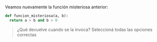 Veamos nuevamente la función misteriosa anterior: 

```python
def funcion_misteriosa(a, b): 
  return a > b and b > 0
```

> ¿Qué devuelve cuando se la invoca? Seleccioná todas las opciones correctas